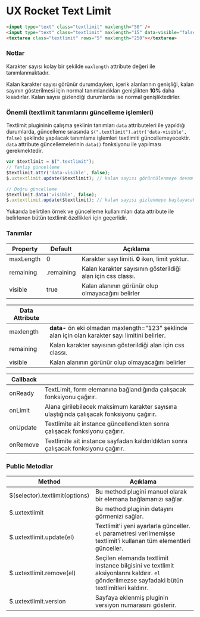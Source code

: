 UX Rocket Text Limit
==================

```HTML
<input type="text" class="textlimit" maxlength="50" />
<input type="text" class="textlimit" maxlength="15" data-visible="false" placeholder="Kalan karakter sayısı dilenirse gizlenebilir" />
<textarea class="textlimit" rows="5" maxlength="250"></textarea>
```

### Notlar
Karakter sayısı kolay bir şekilde `maxlength` attribute değeri ile tanımlanmaktadır.

Kalan karakter sayısı görünür durumdayken, içerik alanlarının genişliği, kalan sayının gösterilmesi için normal
tanımlandıkları genişlikten __10%__ daha kısadırlar. Kalan sayısı gizlendiği durumlarda ise normal
genişliktedirler.

### Önemli (textlimit tanımlarını güncelleme işlemleri)

Textlimit plugininin çalışma şeklinin tanımları `data` attributeleri ile yapıldığı durumlarda, güncelleme sırasında `$(".textlimit").attr('data-visible', false)` şeklinde yapılacak tanımlama işlemleri textlimiti güncellemeyecektir. `data` attribute güncellemelerinin `data()` fonksiyonu ile yapılması gerekmektedir.

```JAVASCRIPT
var $textlimit = $(".textlimit");
// Yanlış güncelleme 
$textlimit.attr('data-visible', false);
$.uxtextlimit.update($textlimit); // kalan sayısı görüntülenmeye devam edecektir

// Doğru güncelleme
$textlimit.data('visible', false);
$.uxtextlimit.update($textlimit); // kalan sayısı gizlenmeye başlayacaktır
```
Yukarıda belirtilen örnek ve güncelleme kullanımları data attribute ile belirlenen bütün textlimit özellikleri için geçerlidir.


### Tanımlar
Property             | Default          | Açıklama
-------------------- | ---------------- | --------
maxLength            | 0                | Karakter sayı limiti. __0__ iken, limit yoktur.
remaining            | .remaining       | Kalan karakter sayısının gösterildiği alan için css classı.
visible              | true             | Kalan alanının görünür olup olmayacağını belirler

Data Attribute             | &nbsp;
-------------------------- | -----
maxlength                  | __data-__ ön eki olmadan maxlength="123" şeklinde alan için olan karakter sayı limitini belirler.
remaining                  | Kalan karakter sayısının gösterildiği alan için css classı.
visible                    | Kalan alanının görünür olup olmayacağını belirler

Callback             | &nbsp;
-------------------- | -----
onReady              | TextLimit, form elemanına bağlandığında çalışacak fonksiyonu çağırır.
onLimit              | Alana girilebilecek maksimum karakter sayısına ulaştığında çalışacak fonksiyonu çağırır.
onUpdate             | Textlimite ait instance güncellendikten sonra çalışacak fonksiyonu çağırır.
onRemove             | Textlimite ait instance sayfadan kaldırıldıktan sonra çalışacak fonksiyonu çağırır.


### Public Metodlar
Method						             | Açıklama
------------------------------ | -------------------------------------------------------
$(selector).textlimit(options) | Bu method plugini manuel olarak bir elemana bağlamanızı sağlar.
$.uxtextlimit                  | Bu method pluginin detayını görmenizi sağlar.
$.uxtextlimit.update(el)       | Textlimit’i yeni ayarlarla günceller. `el` parametresi verilmemişse textlimit’i kullanan tüm elementleri günceller.
$.uxtextlimit.remove(el)       | Seçilen elemanda textlimit instance bilgisini ve textlimit aksiyonlarını kaldırır. `el` gönderilmezse sayfadaki bütün textlimitleri kaldırır.
$.uxtextlimit.version          | Sayfaya eklenmiş pluginin versiyon numarasını gösterir.
